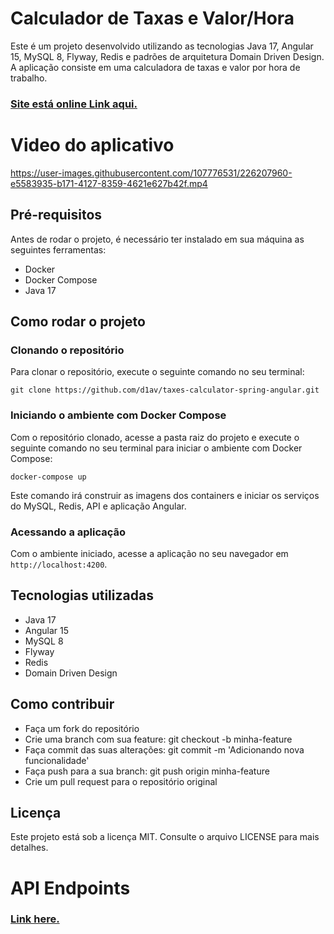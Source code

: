 # Calculador de Taxas e Valor/Hora

Este é um projeto desenvolvido utilizando as tecnologias Java 17, Angular 15, MySQL 8, Flyway, Redis e padrões de arquitetura Domain Driven Design. A aplicação consiste em uma calculadora de taxas e valor por hora de trabalho.

### [Site está online Link aqui.](https://taxes-calculator.herokuapp.com/)

# Video do aplicativo

https://user-images.githubusercontent.com/107776531/226207960-e5583935-b171-4127-8359-4621e627b42f.mp4

## Pré-requisitos

Antes de rodar o projeto, é necessário ter instalado em sua máquina as seguintes ferramentas:

- Docker
- Docker Compose
- Java 17

## Como rodar o projeto

### Clonando o repositório

Para clonar o repositório, execute o seguinte comando no seu terminal:

```
git clone https://github.com/d1av/taxes-calculator-spring-angular.git
```

### Iniciando o ambiente com Docker Compose

Com o repositório clonado, acesse a pasta raiz do projeto e execute o seguinte comando no seu terminal para iniciar o ambiente com Docker Compose:


``` 
docker-compose up
```

Este comando irá construir as imagens dos containers e iniciar os serviços do MySQL, Redis, API e aplicação Angular.

### Acessando a aplicação

Com o ambiente iniciado, acesse a aplicação no seu navegador em `http://localhost:4200`.

## Tecnologias utilizadas
- Java 17
- Angular 15
- MySQL 8
- Flyway
- Redis
- Domain Driven Design

## Como contribuir
- Faça um fork do repositório
- Crie uma branch com sua feature: git checkout -b minha-feature
- Faça commit das suas alterações: git commit -m 'Adicionando nova funcionalidade'
- Faça push para a sua branch: git push origin minha-feature
- Crie um pull request para o repositório original

## Licença
Este projeto está sob a licença MIT. Consulte o arquivo LICENSE para mais detalhes.


# API Endpoints

### [Link here.](https://taxes-calculator.herokuapp.com/swagger-ui/index.html)

